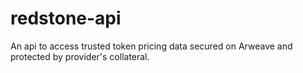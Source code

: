 # redstone-api
An api to access trusted token pricing data secured on Arweave and protected by provider's collateral.
